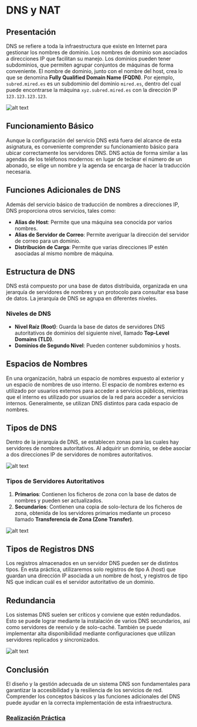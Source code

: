 # DNS y NAT

## Presentación

DNS se refiere a toda la infraestructura que existe en Internet para gestionar los nombres de dominio. Los nombres de dominio son asociados a direcciones IP que facilitan su manejo. Los dominios pueden tener subdominios, que permiten agrupar conjuntos de máquinas de forma conveniente. El nombre de dominio, junto con el nombre del host, crea lo que se denomina **Fully Qualified Domain Name (FQDN)**. Por ejemplo, `subred.mired.es` es un subdominio del dominio `mired.es`, dentro del cual puede encontrarse la máquina `xyz.subred.mired.es` con la dirección IP `123.123.123.123`.

![alt text](/DNS_NAT/imagenes/image.png)

## Funcionamiento Básico
Aunque la configuración del servicio DNS está fuera del alcance de esta asignatura, es conveniente comprender su funcionamiento básico para ubicar correctamente los servidores DNS. DNS actúa de forma similar a las agendas de los teléfonos modernos: en lugar de teclear el número de un abonado, se elige un nombre y la agenda se encarga de hacer la traducción necesaria.

## Funciones Adicionales de DNS
Además del servicio básico de traducción de nombres a direcciones IP, DNS proporciona otros servicios, tales como:

- **Alias de Host**: Permite que una máquina sea conocida por varios nombres.
- **Alias de Servidor de Correo**: Permite averiguar la dirección del servidor de correo para un dominio.
- **Distribución de Carga**: Permite que varias direcciones IP estén asociadas al mismo nombre de máquina.

## Estructura de DNS
DNS está compuesto por una base de datos distribuida, organizada en una jerarquía de servidores de nombres y un protocolo para consultar esa base de datos. La jerarquía de DNS se agrupa en diferentes niveles. 

### Niveles de DNS
- **Nivel Raíz (Root)**: Guarda la base de datos de servidores DNS autoritativos de dominios del siguiente nivel, llamado **Top-Level Domains (TLD)**.
- **Dominios de Segundo Nivel**: Pueden contener subdominios y hosts.

## Espacios de Nombres
En una organización, habrá un espacio de nombres expuesto al exterior y un espacio de nombres de uso interno. El espacio de nombres externo es utilizado por usuarios externos para acceder a servicios públicos, mientras que el interno es utilizado por usuarios de la red para acceder a servicios internos. Generalmente, se utilizan DNS distintos para cada espacio de nombres.

## Tipos de DNS
Dentro de la jerarquía de DNS, se establecen zonas para las cuales hay servidores de nombres autoritativos. Al adquirir un dominio, se debe asociar a dos direcciones IP de servidores de nombres autoritativos.

![alt text](/DNS_NAT/imagenes/image-1.png)

### Tipos de Servidores Autoritativos
1. **Primarios**: Contienen los ficheros de zona con la base de datos de nombres y pueden ser actualizados.
2. **Secundarios**: Contienen una copia de solo-lectura de los ficheros de zona, obtenida de los servidores primarios mediante un proceso llamado **Transferencia de Zona (Zone Transfer)**.

![alt text](/DNS_NAT/imagenes/image-2.png)
## Tipos de Registros DNS
Los registros almacenados en un servidor DNS pueden ser de distintos tipos. En esta práctica, utilizaremos solo registros de tipo A (host) que guardan una dirección IP asociada a un nombre de host, y registros de tipo NS que indican cuál es el servidor autoritativo de un dominio.

## Redundancia
Los sistemas DNS suelen ser críticos y conviene que estén redundados. Esto se puede lograr mediante la instalación de varios DNS secundarios, así como servidores de reenvío y de solo-caché. También se puede implementar alta disponibilidad mediante configuraciones que utilizan servidores replicados y sincronizados.

![alt text](/DNS_NAT/imagenes/image-3.png)

## Conclusión
El diseño y la gestión adecuada de un sistema DNS son fundamentales para garantizar la accesibilidad y la resiliencia de los servicios de red. Comprender los conceptos básicos y las funciones adicionales del DNS puede ayudar en la correcta implementación de esta infraestructura.

### [Realización Práctica](EjemploDNS_NAT.md)